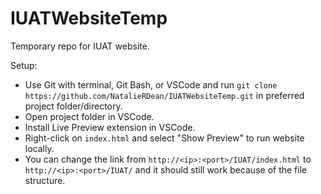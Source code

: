 # IUATWebsiteTemp
Temporary repo for IUAT website.

Setup:
* Use Git with terminal, Git Bash, or VSCode and run `git clone https://github.com/NatalieRDean/IUATWebsiteTemp.git` in preferred project folder/directory.
* Open project folder in VSCode.
* Install Live Preview extension in VSCode.
* Right-click on `index.html` and select "Show Preview" to run website locally.
* You can change the link from `http://<ip>:<port>/IUAT/index.html` to `http://<ip>:<port>/IUAT/` and it should still work because of the file structure.